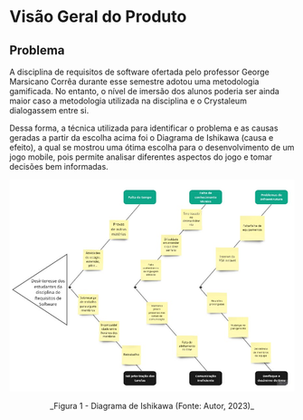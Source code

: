 # Visão Geral do Produto

## **Problema**

A disciplina de requisitos de software ofertada pelo professor George Marsicano Corrêa durante esse semestre adotou uma metodologia gamificada. No entanto, o nível de imersão dos alunos poderia ser ainda maior caso a metodologia utilizada na disciplina e o Crystaleum dialogassem entre si.

Dessa forma, a técnica utilizada para identificar o problema e as causas geradas a partir da escolha acima foi o Diagrama de Ishikawa (causa e efeito), a qual se mostrou uma ótima escolha para o desenvolvimento de um jogo mobile, pois permite analisar diferentes aspectos do jogo e tomar decisões bem informadas.

![Diagrama de Ishikawa](../assets/images/fishbone.jpg)

<center>_Figura 1 - Diagrama de Ishikawa (Fonte: Autor, 2023)_ </center>
